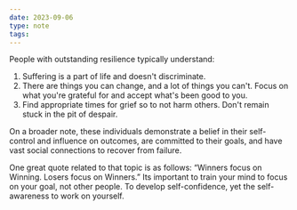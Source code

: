 ```yaml
---
date: 2023-09-06
type: note
tags:
---
```


People with outstanding resilience typically understand:
1. Suffering is a part of life and doesn't discriminate.
2. There are things you can change, and a lot of things you can't. Focus on what you're grateful for and accept what's been good to you.
3. Find appropriate times for grief so to not harm others. Don't remain stuck in the pit of despair.

On a broader note, these individuals demonstrate a belief in their self-control and influence on outcomes, are committed to their goals, and have vast social connections to recover from failure.

One great quote related to that topic is as follows: “Winners focus on Winning. Losers focus on Winners.” Its important to train your mind to focus on your goal, not other people. To develop self-confidence, yet the self-awareness to work on yourself.